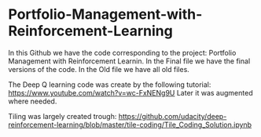 # Portfolio-Management-with-Reinforcement-Learning
In this Github we have the code corresponding to the project: Portfolio Management with Reinforcement Learnin.
In the Final file we have the final versions of the code. 
In the Old file we have all old files.

The Deep Q learning code was create by the following tutorial:
https://www.youtube.com/watch?v=wc-FxNENg9U
Later it was augmented where needed.

Tiling was largely created trough:
https://github.com/udacity/deep-reinforcement-learning/blob/master/tile-coding/Tile_Coding_Solution.ipynb
